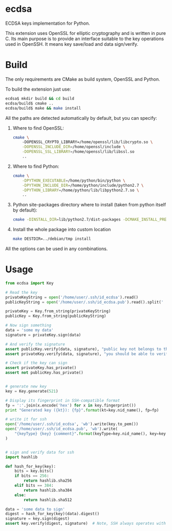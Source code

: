 ecdsa
=====

ECDSA keys implementation for Python.

This extension uses OpenSSL for elliptic cryptography and is written in pure C.
Its main purpose is to provide an interface suitable to the key operations used
in OpenSSH. It means key save/load and data sign/verify.


Build
=====

The only requirements are CMake as build system, OpenSSL and Python.

To build the extension just use:

```sh
ecdsa$ mkdir build && cd build
ecdsa/build$ cmake ..
ecdsa/build$ make && make install
```

All the paths are detected automatically by default, but you can specify:

1. Where to find OpenSSL:

    ```sh
    cmake \ 
        -DOPENSSL_CRYPTO_LIBRARY=/home/openssl/lib/libcrypto.so \
        -DOPENSSL_INCLUDE_DIR=/home/openssl/include \
        -DOPENSSL_SSL_LIBRARY=/home/openssl/lib/libssl.so  
        ..
    ```

2. Where to find Python:

    ```sh
    cmake \
        -DPYTHON_EXECUTABLE=/home/python/bin/python \
        -DPYTHON_INCLUDE_DIR=/home/python/include/python2.7 \
        -DPYTHON_LIBRARY=/home/python/lib/libpython2.7.so \
        ..
    ```

3. Python site-packages directory where to install (taken from python itself by default):

    ```sh
   cmake -DINSTALL_DIR=lib/python2.7/dist-packages -DCMAKE_INSTALL_PREFIX=/usr ..
   ```

4. Install the whole package into custom location

    ```sh
    make DESTDIR=../debian/tmp install
    ```

All the options can be used in any combinations.


Usage
=====

```python
from ecdsa import Key

# Read the key
privateKeyString = open('/home/user/.ssh/id_ecdsa').read()
publicKeyString = open('/home/user/.ssh/id_ecdsa.pub').read().split(' ')[1]  # strip prefix and comment

privateKey = Key.from_string(privateKeyString)
publicKey = Key.from_string(publicKeyString)

# Now sign something
data = 'some my data'
signature = privateKey.sign(data)

# And verify the signature
assert publicKey.verify(data, signature), "public key not belongs to the private one"
assert privateKey.verify(data, signature), "you should be able to verify by private key, as well"

# Check if the key can sign
assert privateKey.has_private()
assert not publicKey.has_private()


# generate new key
key = Key.generate(521)

# Display its fingerprint in SSH-compatible format
fp = ':'.join(x.encode('hex') for x in key.fingerprint())
print "Generated key ({kt}): {fp}".format(kt=key.nid_name(), fp=fp)

# write it for ssh
open('/home/user/.ssh/id_ecdsa', 'wb').write(key.to_pem())
open('/home/user/.ssh/id_ecdsa.pub', 'wb').write(
    "{keyType} {key} {comment}".format(keyType=key.nid_name(), key=key.to_ssh(), comment="uzba@go.is")
)


# sign and verify data for ssh
import hashlib

def hash_for_key(key):
    bits = key.bits()
    if bits == 256:
        return hashlib.sha256
    elif bits == 384:
        return hashlib.sha384
    else:
        return hashlib.sha512

data = 'some data to sign'
digest = hash_for_key(key)(data).digest()
signature = key.sign(digest)
assert key.verify(digest, signature)  # Note, SSH always operates with digests!

```
